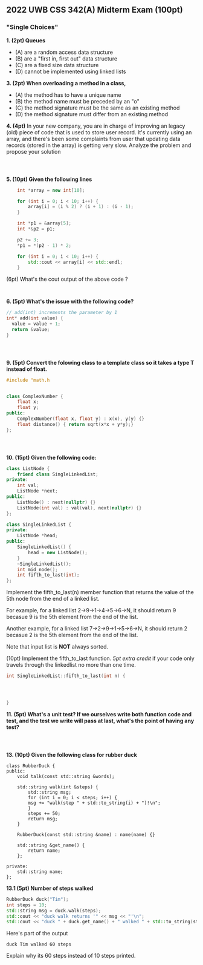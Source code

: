 ## 2022 UWB CSS 342(A) Midterm Exam (100pt)

### "Single Choices"

**1. (2pt) Queues**

- (A) are a random access data structure
- (B) are a "first in, first out" data structure
- (C) are a fixed size data structure
- (D) cannot be implemented using linked lists

**3. (2pt) When overloading a method in a class,**

- (A) the method has to have a unique name
- (B) the method name must be preceded by an "o"
- (C) the method signature must be the same as an existing method
- (D) the method signature must differ from an existing method


**4. (4pt)**
In your new company, you are in charge of improving an legacy (old) piece of code that is used to store user record. It's currently using an array, and there's been some complaints from user that updating data records (stored in the array) is getting very slow. Analyze the problem and propose your solution
```



```

**5. (10pt) Given the following lines**


```c++
    int *array = new int[10];

    for (int i = 0; i < 10; i++) {
        array[i] = (i % 2) ? (i + 1) : (i - 1);
    }

    int *p1 = &array[5];
    int *&p2 = p1;

    p2 += 3;
    *p1 = *(p2 - 1) * 2;

    for (int i = 0; i < 10; i++) {
        std::cout << array[i] << std::endl;
    }
```
(6pt) What's the cout output of the above code ?
```


```


**6. (5pt) What's the issue with the following code?**
```c++
// add(int) increments the parameter by 1
int* add(int value) {
  value = value + 1;
  return &value;
}
```
```



```


**9. (5pt) Convert the folowing class to a template class so it takes a type T instead of float.**
```c++
#include "math.h


class ComplexNumber {
    float x;
    float y;
public:
    ComplexNumber(float x, float y) : x(x), y(y) {}
    float distance() { return sqrt(x*x + y*y);}
};
```
```



```

**10. (15pt) Given the following code:**
```c++
class ListNode {
    friend class SingleLinkedList;
private:
    int val;
    ListNode *next;
public:
    ListNode() : next(nullptr) {}
    ListNode(int val) : val(val), next(nullptr) {}
};

class SingleLinkedList {
private:
    ListNode *head;
public:
    SingleLinkedList() {
        head = new ListNode();
    }
    ~SingleLinkedList();
    int mid_node();
    int fifth_to_last(int);
};
```

Implement the fifth_to_last(n) member function that returns the value of the 5th node from the end of a linked list.

For example, for a linked list 2->9->1->4->5->6->N, it should return 9 becasue 9 is the 5th element from the end of the list.

Another example, for a linked list 7->2->9->1->5->6->N, it should return 2 becasue 2 is the 5th element from the end of the list.


Note that input list is **NOT** always sorted. 

(10pt) Implement the fifth_to_last function. *5pt extra credit* if your code only travels through the linkedlist no more than one time.

```c++
int SingleLinkedList::fifth_to_last(int n) {




}
```


**11. (5pt) What's a unit test? If we ourselves write both function code and test, and the test we write will pass at last, what's the point of having any test?**
```



```


**13. (10pt) Given the following class for rubber duck**
```
class RubberDuck {
public:
    void talk(const std::string &words);

    std::string walk(int &steps) {
        std::string msg;
        for (int i = 0; i < steps; i++) {
        msg += "walk(step " + std::to_string(i) + ")!\n";
        }
        steps += 50;
        return msg;
    }

    RubberDuck(const std::string &name) : name(name) {}

    std::string &get_name() {
        return name;
    };

private:
    std::string name;
};

```

**13.1 (5pt) Number of steps walked**

```c++
RubberDuck duck("Tim");
int steps = 10;
std::string msg = duck.walk(steps);
std::cout << "duck walk returns '" << msg << "'\n"; 
std::cout << "duck " + duck.get_name() + " walked " + std::to_string(steps) + " steps\n";
```

Here's part of the output

```
duck Tim walked 60 steps
```

Explain why its 60 steps instead of 10 steps printed.
```



```
